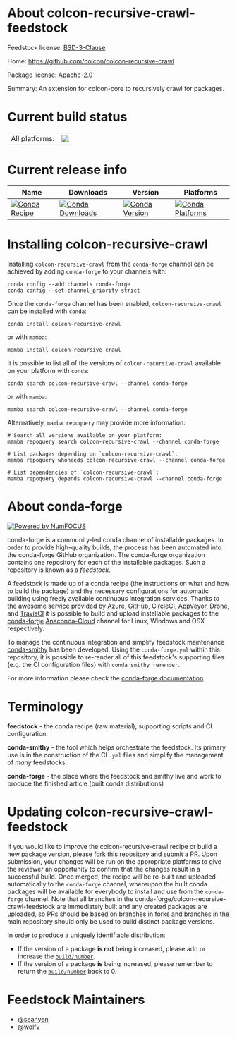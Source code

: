 About colcon-recursive-crawl-feedstock
======================================

Feedstock license: [BSD-3-Clause](https://github.com/conda-forge/colcon-recursive-crawl-feedstock/blob/main/LICENSE.txt)

Home: https://github.com/colcon/colcon-recursive-crawl

Package license: Apache-2.0

Summary: An extension for colcon-core to recursively crawl for packages.


Current build status
====================


<table><tr><td>All platforms:</td>
    <td>
      <a href="https://dev.azure.com/conda-forge/feedstock-builds/_build/latest?definitionId=8119&branchName=main">
        <img src="https://dev.azure.com/conda-forge/feedstock-builds/_apis/build/status/colcon-recursive-crawl-feedstock?branchName=main">
      </a>
    </td>
  </tr>
</table>

Current release info
====================

| Name | Downloads | Version | Platforms |
| --- | --- | --- | --- |
| [![Conda Recipe](https://img.shields.io/badge/recipe-colcon--recursive--crawl-green.svg)](https://anaconda.org/conda-forge/colcon-recursive-crawl) | [![Conda Downloads](https://img.shields.io/conda/dn/conda-forge/colcon-recursive-crawl.svg)](https://anaconda.org/conda-forge/colcon-recursive-crawl) | [![Conda Version](https://img.shields.io/conda/vn/conda-forge/colcon-recursive-crawl.svg)](https://anaconda.org/conda-forge/colcon-recursive-crawl) | [![Conda Platforms](https://img.shields.io/conda/pn/conda-forge/colcon-recursive-crawl.svg)](https://anaconda.org/conda-forge/colcon-recursive-crawl) |

Installing colcon-recursive-crawl
=================================

Installing `colcon-recursive-crawl` from the `conda-forge` channel can be achieved by adding `conda-forge` to your channels with:

```
conda config --add channels conda-forge
conda config --set channel_priority strict
```

Once the `conda-forge` channel has been enabled, `colcon-recursive-crawl` can be installed with `conda`:

```
conda install colcon-recursive-crawl
```

or with `mamba`:

```
mamba install colcon-recursive-crawl
```

It is possible to list all of the versions of `colcon-recursive-crawl` available on your platform with `conda`:

```
conda search colcon-recursive-crawl --channel conda-forge
```

or with `mamba`:

```
mamba search colcon-recursive-crawl --channel conda-forge
```

Alternatively, `mamba repoquery` may provide more information:

```
# Search all versions available on your platform:
mamba repoquery search colcon-recursive-crawl --channel conda-forge

# List packages depending on `colcon-recursive-crawl`:
mamba repoquery whoneeds colcon-recursive-crawl --channel conda-forge

# List dependencies of `colcon-recursive-crawl`:
mamba repoquery depends colcon-recursive-crawl --channel conda-forge
```


About conda-forge
=================

[![Powered by
NumFOCUS](https://img.shields.io/badge/powered%20by-NumFOCUS-orange.svg?style=flat&colorA=E1523D&colorB=007D8A)](https://numfocus.org)

conda-forge is a community-led conda channel of installable packages.
In order to provide high-quality builds, the process has been automated into the
conda-forge GitHub organization. The conda-forge organization contains one repository
for each of the installable packages. Such a repository is known as a *feedstock*.

A feedstock is made up of a conda recipe (the instructions on what and how to build
the package) and the necessary configurations for automatic building using freely
available continuous integration services. Thanks to the awesome service provided by
[Azure](https://azure.microsoft.com/en-us/services/devops/), [GitHub](https://github.com/),
[CircleCI](https://circleci.com/), [AppVeyor](https://www.appveyor.com/),
[Drone](https://cloud.drone.io/welcome), and [TravisCI](https://travis-ci.com/)
it is possible to build and upload installable packages to the
[conda-forge](https://anaconda.org/conda-forge) [Anaconda-Cloud](https://anaconda.org/)
channel for Linux, Windows and OSX respectively.

To manage the continuous integration and simplify feedstock maintenance
[conda-smithy](https://github.com/conda-forge/conda-smithy) has been developed.
Using the ``conda-forge.yml`` within this repository, it is possible to re-render all of
this feedstock's supporting files (e.g. the CI configuration files) with ``conda smithy rerender``.

For more information please check the [conda-forge documentation](https://conda-forge.org/docs/).

Terminology
===========

**feedstock** - the conda recipe (raw material), supporting scripts and CI configuration.

**conda-smithy** - the tool which helps orchestrate the feedstock.
                   Its primary use is in the construction of the CI ``.yml`` files
                   and simplify the management of *many* feedstocks.

**conda-forge** - the place where the feedstock and smithy live and work to
                  produce the finished article (built conda distributions)


Updating colcon-recursive-crawl-feedstock
=========================================

If you would like to improve the colcon-recursive-crawl recipe or build a new
package version, please fork this repository and submit a PR. Upon submission,
your changes will be run on the appropriate platforms to give the reviewer an
opportunity to confirm that the changes result in a successful build. Once
merged, the recipe will be re-built and uploaded automatically to the
`conda-forge` channel, whereupon the built conda packages will be available for
everybody to install and use from the `conda-forge` channel.
Note that all branches in the conda-forge/colcon-recursive-crawl-feedstock are
immediately built and any created packages are uploaded, so PRs should be based
on branches in forks and branches in the main repository should only be used to
build distinct package versions.

In order to produce a uniquely identifiable distribution:
 * If the version of a package **is not** being increased, please add or increase
   the [``build/number``](https://docs.conda.io/projects/conda-build/en/latest/resources/define-metadata.html#build-number-and-string).
 * If the version of a package **is** being increased, please remember to return
   the [``build/number``](https://docs.conda.io/projects/conda-build/en/latest/resources/define-metadata.html#build-number-and-string)
   back to 0.

Feedstock Maintainers
=====================

* [@seanyen](https://github.com/seanyen/)
* [@wolfv](https://github.com/wolfv/)

